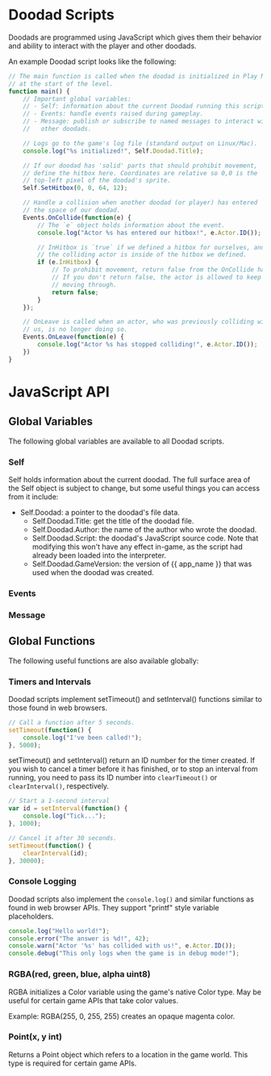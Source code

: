 # Doodad Scripts

Doodads are programmed using JavaScript which gives them their behavior
and ability to interact with the player and other doodads.

An example Doodad script looks like the following:

```javascript
// The main function is called when the doodad is initialized in Play Mode
// at the start of the level.
function main() {
    // Important global variables:
    // - Self: information about the current Doodad running this script.
    // - Events: handle events raised during gameplay.
    // - Message: publish or subscribe to named messages to interact with
    //   other doodads.

    // Logs go to the game's log file (standard output on Linux/Mac).
    console.log("%s initialized!", Self.Doodad.Title);

    // If our doodad has 'solid' parts that should prohibit movement,
    // define the hitbox here. Coordinates are relative so 0,0 is the
    // top-left pixel of the doodad's sprite.
    Self.SetHitbox(0, 0, 64, 12);

    // Handle a collision when another doodad (or player) has entered
    // the space of our doodad.
    Events.OnCollide(function(e) {
        // The `e` object holds information about the event.
        console.log("Actor %s has entered our hitbox!", e.Actor.ID());

        // InHitbox is `true` if we defined a hitbox for ourselves, and
        // the colliding actor is inside of the hitbox we defined.
        if (e.InHitbox) {
            // To prohibit movement, return false from the OnCollide handler.
            // If you don't return false, the actor is allowed to keep on
            // moving through.
            return false;
        }
    });

    // OnLeave is called when an actor, who was previously colliding with
    // us, is no longer doing so.
    Events.OnLeave(function(e) {
        console.log("Actor %s has stopped colliding!", e.Actor.ID());
    })
}
```

# JavaScript API

## Global Variables

The following global variables are available to all Doodad scripts.

### Self

Self holds information about the current doodad. The full surface area of
the Self object is subject to change, but some useful things you can access
from it include:

* Self.Doodad: a pointer to the doodad's file data.
  * Self.Doodad.Title: get the title of the doodad file.
  * Self.Doodad.Author: the name of the author who wrote the doodad.
  * Self.Doodad.Script: the doodad's JavaScript source code. Note that
    modifying this won't have any effect in-game, as the script had already
    been loaded into the interpreter.
  * Self.Doodad.GameVersion: the version of {{ app_name }} that was used
    when the doodad was created.

### Events

### Message

## Global Functions

The following useful functions are also available globally:

### Timers and Intervals

Doodad scripts implement setTimeout() and setInterval() functions similar
to those found in web browsers.

```javascript
// Call a function after 5 seconds.
setTimeout(function() {
    console.log("I've been called!");
}, 5000);
```

setTimeout() and setInterval() return an ID number for the timer created.
If you wish to cancel a timer before it has finished, or to stop an interval
from running, you need to pass its ID number into `clearTimeout()` or
`clearInterval()`, respectively.

```javascript
// Start a 1-second interval
var id = setInterval(function() {
    console.log("Tick...");
}, 1000);

// Cancel it after 30 seconds.
setTimeout(function() {
    clearInterval(id);
}, 30000);
```

### Console Logging

Doodad scripts also implement the `console.log()` and similar functions as
found in web browser APIs. They support "printf" style variable placeholders.

```javascript
console.log("Hello world!");
console.error("The answer is %d!", 42);
console.warn("Actor '%s' has collided with us!", e.Actor.ID());
console.debug("This only logs when the game is in debug mode!");
```

### RGBA(red, green, blue, alpha uint8)

RGBA initializes a Color variable using the game's native Color type. May
be useful for certain game APIs that take color values.

Example: RGBA(255, 0, 255, 255) creates an opaque magenta color.

### Point(x, y int)

Returns a Point object which refers to a location in the game world. This
type is required for certain game APIs.
